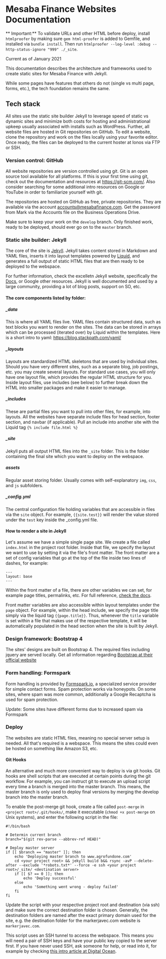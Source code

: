 # Mesaba Finance Websites Documentation

** Important:**
To validate URLs and other HTML before deploy, install `htmlproofer` by making sure `gem html-proofer` is added to Gemfile, and installed via `bundle install`. Then run `htmlproofer --log-level :debug --http-status-ignore "999" ./_site`.

Current as of January 2021

This documentation describes the architecture and frameworks used to create static sites for Mesaba Finance with Jekyll.

While some pages have features that others do not (single vs multi page, forms, etc.), the tech foundation remains the same.

## Tech stack

All sites use the static site builder Jekyll to leverage speed of static vs dynamic sites and minimize both costs for hosting and administrational upkeep usually associated with installs such as WordPress. Further, all website files are hosted in Git repositories on GitHub. To edit a website, clone the repository and work on the files locally using your favorite editor. Once ready, the files can be deployed to the current hoster at Ionos via FTP or SSH.

### Version control: GitHub

All website repositories are version controlled using git. Git is an open source tool available for all platforms. If this is your first time using git, check out the documentation and resources at https://git-scm.com/. Also consider searching for some additional intro resources on Google or YouTube in order to familiarize yourself with git.

The repositories are hosted on GitHub as free, private repositories. They are available via the account accounts@mesabafinance.com. Get the password from Mark via the Accounts file on the Business Operations Drive.

Make sure to keep your work on the `develop` branch. Only finished work, ready to be deployed, should ever go on to the `master` branch.

### Static site builder: Jekyll

The core of the site is [Jekyll](https://jekyllrb.com). Jekyll takes content stored in Markdown and YAML files, inserts it into layout templates powered by [Liquid](https://shopify.github.io/liquid/), and generates a full output of static HTML files that are then ready to be deployed to the webspace.

For further information, check the excelletn Jekyll website, specifically the [Docs](https://jekyllrb.com/docs/), or Google other resources. Jekyll is well documented and used by a large community, providing a lot of blog posts, support on SO, etc.

#### The core components listed by folder:

##### \_data

This is where all YAML files live. YAML files contain structured data, such as text blocks you want to render on the sites. The data can be stored in arrays which can be processed (iterated over) by Liquid within the templates. Here is a short intro to yaml: https://blog.stackpath.com/yaml/

##### \_layouts

Layouts are standardized HTML skeletons that are used by individual sites. Should you have very different sites, such as a separate blog, job postings, etc. you may create several layouts. For standard use cases, you will only have one layout file, which provides the regular HTML structure for you. Inside layout files, use includes (see below) to further break down the HTML into smaller packages and make it easier to manage.

##### \_includes

These are partial files you want to pull into other files, for example, into layouts. All the websites have separate include files for head section, footer section, and navbar (if applicable). Pull an include into another site with the Liquid tag `{% include file.html %}`

##### \_site

Jekyll puts all output HTML files into the `_site` folder. This is the folder containing the final site which you want to deploy on the webspace.

##### assets

Regular asset storing folder. Usually comes with self-explanatory `img`, `css`, and `js` subfolders.

##### \_config.yml

The central configuration file holding variables that are accessible in files via the `site` object. For example, `{{site.test}}` will render the value stored under the `test` key inside the \_config.yml file.

#### How to render a site in Jekyll

Let's assume we have a simple single page site. We create a file called `index.html` in the project root folder. Inside that file, we specify the layout we want to use by setting it via the file's front matter. The front matter are a set of config variables that go at the top of the file inside two lines of dashes, for example:

```
---
layout: base
---
```

Within the front matter of a file, there are other variables we can set, for example page titles, permalinks, etc. For full reference, [check the docs](https://jekyllrb.com/docs/front-matter/).

Front matter variables are also accessible within layout templates under the `page` object. For example, within the head include, we specify the page title simply via the liquid tag `{{page.title}}`. Thus, whenever the `title` variable is set within a file that makes use of the respective template, it will be automatically populated in the head section when the site is built by Jekyll.

### Design framework: Bootstrap 4

The sites' designs are built on Bootstrap 4. The required files including jquery are served locally. Get all information regarding [Bootstrap at their official website](https://getbootstrap.com/)

### Form handling: Formspark

Form handling is provided by [Formspark.io](https://formspark.io), a specialized service provider for simple contact forms. Spam protection works via honeypots. On some sites, where spam was more common, additionally a Google Recaptcha is used for spam protection.

Update: Some sites have different forms due to increased spam via Formspark

### Deploy

The websites are static HTML files, meaning no special server setup is needed. All that's required is a webspace. This means the sites could even be hosted on something like Amazon S3, etc.

#### Git Hooks

An alternative and much more convenient way to deploy is via git hooks. Git hooks are shell scripts that are executed at certain points during the git workflow. For example, you can instruct git to execute an upload script every time a branch is merged into the master branch. This means, the master branch is only used to deploy final versions by merging the develop branch into the master branch.

To enable the post-merge git hook, create a file called `post-merge` in `<project root>/.git/hooks/`, make it executable (`chmod +x post-merge` on Unix systems), and enter the following script in the file:

```shell
#!/bin/bash

# Determin current branch
branch="$(git rev-parse --abbrev-ref HEAD)"

# Deploy master server
if [[ $branch == "master" ]]; then
    echo 'Deploying master branch to www.agrofundone.com'
    cd <your project root> && jekyll build b&& rsync -avP --delete-after --exclude '*robots.txt*' --force -e ssh <your project root>/_site/ <destination server>
    if [[ $? == 0 ]]; then
        echo 'Deploy successful'
    else
        echo 'Something went wrong - deploy failed'
    fi
fi
```

Update the script with your respective project root and destination (via ssh) and make sure the correct destination folder is chosen. Generally, the destination folders are named after the exact primary domain used for the site, e.g. the destination folder for the markerjavec.com website is `markerjavec.com`.

This script uses an SSH tunnel to access the webspace. This means you will need a pair of SSH keys and have your public key copied to the server first. If you have never used SSH, ask someone for help, or read into it, for example by checking [this intro article at Digital Ocean](https://www.digitalocean.com/community/tutorials/understanding-the-ssh-encryption-and-connection-process).
